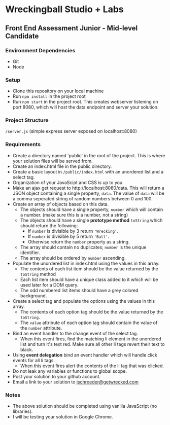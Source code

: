 # Wreckingball Studio + Labs 
## Front End Assessment Junior - Mid-level Candidate

### Environment Dependencies
* Git
* Node

### Setup
* Clone this repository on your local machine
* Run `npm install` in the project root
* Run `npm start` in the project root. This creates webserver listening on port 8080, which will host the data endpoint and server your solution.

### Project Structure
`/server.js` (simple express server exposed on localhost:8080)

### Requirements
* Create a directory named 'public' in the root of the project. This is where your solution files will be served from.
* Create an index.html file in the public directory.
* Create a basic layout in `/public/index.html` with an unordered list and a select tag.
* Organization of your JavaScipt and CSS is up to you. 
* Make an ajax get request to http://localhost:8080/data. This will return a JSON object containing a single property, `data`. The value of `data` will be a comma seperated string of random numbers between 0 and 100.
* Create an array of objects based on this data.
  * The objects should have a single property, `number` which will contain a number. (make sure this is a number, not a string)
  * The objects should have a single **prototype method** `toString` which should return the following:
    * If `number` is divisible by 3 return `'Wrecking'`.
    * If `number` is divisible by 5 return `'Ball'`.
    * Otherwise return the `number` property as a string.
  * The array should contain no duplicates; `number` is the unique identifier.
  * The array should be ordered by `number` ascending.
* Populate the unordered list in index.html using the values in this array. 
  * The contents of each list item should be the value returned by the `toString` method
  * Each list item should have a unique class added to it which will be used later for a DOM query.
  * The odd numbered list items should have a grey colored background.
* Create a select tag and populate the options using the values in this array.
  * The contents of each option tag should be the value returned by the `toString`.
  * The `value` attribute of each option tag should contain the value of the `number` attribute.
* Bind an event handler to the change event of the select tag.
  * When this event fires, find the matching li element in the unordered list and turn it's text red. Make sure all other li tags revert their text to black.
* Using **event delegation** bind an event handler which will handle click events for all li tags.
  * When this event fires alert the contents of the li tag that was clicked.
* Do not leak any variables or functions to global scope.
* Post your solution to your github account.
* Email a link to your solution to jschroeder@getwrecked.com 

### Notes
* The above solution should be completed using vanilla JavaScript (no libraries).
* I will be testing your solution in Google Chrome.